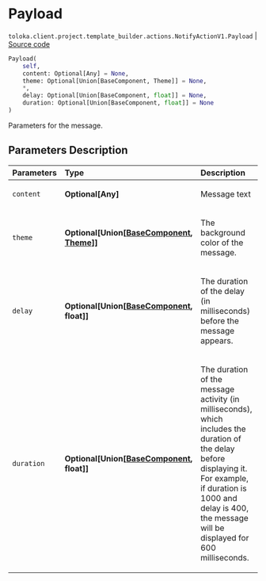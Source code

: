 # Payload
`toloka.client.project.template_builder.actions.NotifyActionV1.Payload` | [Source code](https://github.com/Toloka/toloka-kit/blob/v1.1.2/src/client/project/template_builder/actions.py#L54)

```python
Payload(
    self,
    content: Optional[Any] = None,
    theme: Optional[Union[BaseComponent, Theme]] = None,
    *,
    delay: Optional[Union[BaseComponent, float]] = None,
    duration: Optional[Union[BaseComponent, float]] = None
)
```

Parameters for the message.

## Parameters Description

| Parameters | Type | Description |
| :----------| :----| :-----------|
`content`|**Optional\[Any\]**|<p>Message text</p>
`theme`|**Optional\[Union\[[BaseComponent](toloka.client.project.template_builder.base.BaseComponent.md), [Theme](toloka.client.project.template_builder.actions.NotifyActionV1.Payload.Theme.md)\]\]**|<p>The background color of the message.</p>
`delay`|**Optional\[Union\[[BaseComponent](toloka.client.project.template_builder.base.BaseComponent.md), float\]\]**|<p>The duration of the delay (in milliseconds) before the message appears.</p>
`duration`|**Optional\[Union\[[BaseComponent](toloka.client.project.template_builder.base.BaseComponent.md), float\]\]**|<p>The duration of the message activity (in milliseconds), which includes the duration of the delay before displaying it. For example, if duration is 1000 and delay is 400, the message will be displayed for 600 milliseconds.</p>
